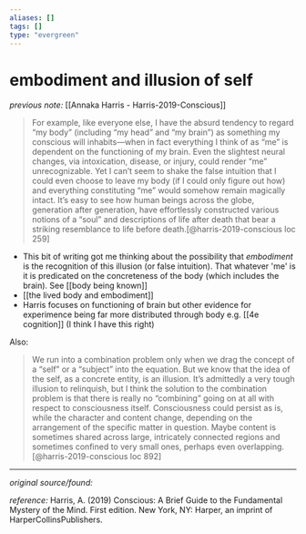 ```yaml
---
aliases: []
tags: []
type: "evergreen"
---
```


# embodiment and illusion of self

_previous note:_ [[Annaka Harris - Harris-2019-Conscious]]

> For example, like everyone else, I have the absurd tendency to regard “my body” (including “my head” and “my brain”) as something my conscious will inhabits—when in fact everything I think of as “me” is dependent on the functioning of my brain. Even the slightest neural changes, via intoxication, disease, or injury, could render “me” unrecognizable. Yet I can’t seem to shake the false intuition that I could even choose to leave my body (if I could only figure out how) and everything constituting “me” would somehow remain magically intact. It’s easy to see how human beings across the globe, generation after generation, have effortlessly constructed various notions of a “soul” and descriptions of life after death that bear a striking resemblance to life before death.[@harris-2019-conscious loc 259]

- This bit of writing got me thinking about the possibility that _embodiment_ is the recognition of this illusion (or false intuition). That whatever 'me' is it is predicated on the concreteness of the body (which includes the brain). See [[body being known]]
- [[the lived body and embodiment]]
- Harris focuses on functioning of brain but other evidence for experimence being far more distributed through body e.g. [[4e cognition]] (I think I have this right)

Also:

> We run into a combination problem only when we drag the concept of a “self” or a “subject” into the equation. But we know that the idea of the self, as a concrete entity, is an illusion. It’s admittedly a very tough illusion to relinquish, but I think the solution to the combination problem is that there is really no “combining” going on at all with respect to consciousness itself. Consciousness could persist as is, while the character and content change, depending on the arrangement of the specific matter in question. Maybe content is sometimes shared across large, intricately connected regions and sometimes confined to very small ones, perhaps even overlapping.[@harris-2019-conscious loc 892]

---

_original source/found:_ 

_reference:_ Harris, A. (2019) Conscious: A Brief Guide to the Fundamental Mystery of the Mind. First edition. New York, NY: Harper, an imprint of HarperCollinsPublishers.



